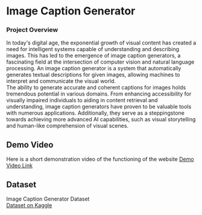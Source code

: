 # Image Caption Generator  

### Project Overview    
In today's digital age, the exponential growth of visual content has created a need for 
intelligent systems capable of understanding and describing images. This has led to the 
emergence of image caption generators, a fascinating field at the intersection of computer vision 
and natural language processing. An image caption generator is a system that automatically 
generates textual descriptions for given images, allowing machines to interpret and communicate 
the visual world.
<br>
The ability to generate accurate and coherent captions for images holds tremendous potential in 
various domains. From enhancing accessibility for visually impaired individuals to aiding in 
content retrieval and understanding, image caption generators have proven to be valuable tools 
with numerous applications. Additionally, they serve as a steppingstone towards achieving more 
advanced AI capabilities, such as visual storytelling and human-like comprehension of visual 
scenes.

## Demo Video
Here is a short demonstration video of the functioning of the website <a href="https://drive.google.com/file/d/1UNhINgJ_cwBJmTNHAE5nJ7vXZRErmSKa/view?usp=sharing" >Demo Video Link</a>

## Dataset 
Image Caption Generator Dataset
<br>
<a href="https://www.kaggle.com/datasets/aladdinpersson/flickr8kimagescaptions" >Dataset on Kaggle</a>

